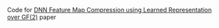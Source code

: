 Code for [DNN Feature Map Compression using Learned Representation over GF(2)](https://arxiv.org/abs/1808.05285) paper
